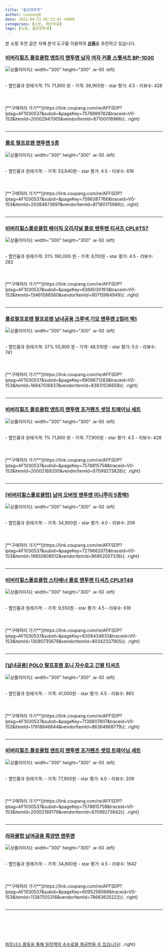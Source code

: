 ```yaml
---
title: "폴로맨투맨"
author: coupang6
date: 2023-09-23 05:13:42 +0800
categories: [쇼핑, 패션의류]
tags: [쇼핑, 폴로맨투맨]
---
```


본 쇼핑 추천 글은 자체 분석 도구를 이용하여 [**상품**](https://link.coupang.com/a/bao1ui)을 추천하고 있습니다.

### [비버리힐즈 폴로클럽 엔트리 맨투맨 남자 여자 커플 스웻셔츠 BP-1030](https://link.coupang.com/re/AFFSDP?lptag=AF1030537&subid=&pageKey=7578989782&traceid=V0-153&itemId=20002947065&vendorItemId=87100016966)

![상품이미지](https://thumbnail10.coupangcdn.com/thumbnails/remote/230x230ex/image/vendor_inventory/50ab/edeafe4e39448536510e0fe0a8a10b31cf5aa45fcfdb5454812df691356d.jpg){: width="300" height="300" .w-50 .left}


<br>
- 할인율과 원래가격: 1%  71,800   원
- 가격: 39,900원
- star 평가: 4.5
- 리뷰수: 428
<br>
<br>
<br>
<br>
[**구매하러 가기**](https://link.coupang.com/re/AFFSDP?lptag=AF1030537&subid=&pageKey=7578989782&traceid=V0-153&itemId=20002947065&vendorItemId=87100016966){: .right}
<br>
<br>

---

### [폴로 랄프로렌 맨투맨 5종](https://link.coupang.com/re/AFFSDP?lptag=AF1030537&subid=&pageKey=7596387766&traceid=V0-153&itemId=20084673697&vendorItemId=87180175986)

![상품이미지](https://thumbnail6.coupangcdn.com/thumbnails/remote/230x230ex/image/vendor_inventory/820c/2b96d97895b71a261eceab2613b48ab3ad2fb34c709d53093e04eea1c1f3.jpg){: width="300" height="300" .w-50 .left}


<br>
- 할인율과 원래가격: 
- 가격: 53,640원
- star 평가: 4.5
- 리뷰수: 619
<br>
<br>
<br>
<br>
[**구매하러 가기**](https://link.coupang.com/re/AFFSDP?lptag=AF1030537&subid=&pageKey=7596387766&traceid=V0-153&itemId=20084673697&vendorItemId=87180175986){: .right}
<br>
<br>

---

### [비버리힐스폴로클럽 베이직 오리지널 폴로 맨투맨 티셔츠 CPL9T57](https://link.coupang.com/re/AFFSDP?lptag=AF1030537&subid=&pageKey=6366030193&traceid=V0-153&itemId=13461586560&vendorItemId=80715964949)

![상품이미지](https://thumbnail6.coupangcdn.com/thumbnails/remote/230x230ex/image/retail/images/2022/02/28/10/2/c72efb51-991e-461e-b7b8-505f0b8b848c.jpg){: width="300" height="300" .w-50 .left}


<br>
- 할인율과 원래가격: 31%  190,000   원
- 가격: 8,110원
- star 평가: 4.5
- 리뷰수: 282
<br>
<br>
<br>
<br>
[**구매하러 가기**](https://link.coupang.com/re/AFFSDP?lptag=AF1030537&subid=&pageKey=6366030193&traceid=V0-153&itemId=13461586560&vendorItemId=80715964949){: .right}
<br>
<br>

---

### [폴로랄프로렌 랄프로렌 남녀공용 크루넥 기모 맨투맨 2컬러 택1](https://link.coupang.com/re/AFFSDP?lptag=AF1030537&subid=&pageKey=6909671283&traceid=V0-153&itemId=16647516837&vendorItemId=83831536658)

![상품이미지](https://thumbnail8.coupangcdn.com/thumbnails/remote/230x230ex/image/vendor_inventory/6923/cc607c8a61752efd25240587a9226c5c5a2cc6c06b8f6f18cf7a385c470a.jpg){: width="300" height="300" .w-50 .left}


<br>
- 할인율과 원래가격: 37%  55,900   원
- 가격: 48,510원
- star 평가: 5.0
- 리뷰수: 741
<br>
<br>
<br>
<br>
[**구매하러 가기**](https://link.coupang.com/re/AFFSDP?lptag=AF1030537&subid=&pageKey=6909671283&traceid=V0-153&itemId=16647516837&vendorItemId=83831536658){: .right}
<br>
<br>

---

### [비버리힐즈 폴로클럽 엔트리 맨투맨 조거팬츠 셋업 트레이닝 세트](https://link.coupang.com/re/AFFSDP?lptag=AF1030537&subid=&pageKey=7578815758&traceid=V0-153&itemId=20002189200&vendorItemId=87099273828)

![상품이미지](https://thumbnail10.coupangcdn.com/thumbnails/remote/230x230ex/image/vendor_inventory/eb77/027cc3f0f980f910616f0d6578adbc1fef6e0bc10b69a0067b2826381630.jpg){: width="300" height="300" .w-50 .left}


<br>
- 할인율과 원래가격: 1%  71,800   원
- 가격: 77,900원
- star 평가: 4.5
- 리뷰수: 428
<br>
<br>
<br>
<br>
[**구매하러 가기**](https://link.coupang.com/re/AFFSDP?lptag=AF1030537&subid=&pageKey=7578815758&traceid=V0-153&itemId=20002189200&vendorItemId=87099273828){: .right}
<br>
<br>

---

### [[비버리힐스폴로클럽] 남여 오버핏 맨투맨 미니쭈리 5종택1](https://link.coupang.com/re/AFFSDP?lptag=AF1030537&subid=&pageKey=7279662075&traceid=V0-153&itemId=19850808512&vendorItemId=86952007338)

![상품이미지](https://thumbnail6.coupangcdn.com/thumbnails/remote/230x230ex/image/vendor_inventory/c8ca/0f3f36aae1235bd01993c2fd6cb99a417a91868ffd0f3b56b803835208cf.jpg){: width="300" height="300" .w-50 .left}


<br>
- 할인율과 원래가격: 
- 가격: 34,900원
- star 평가: 4.0
- 리뷰수: 209
<br>
<br>
<br>
<br>
[**구매하러 가기**](https://link.coupang.com/re/AFFSDP?lptag=AF1030537&subid=&pageKey=7279662075&traceid=V0-153&itemId=19850808512&vendorItemId=86952007338){: .right}
<br>
<br>

---

### [비버리힐스폴로클럽 스타배너 폴로 맨투맨 티셔츠 CPL9T48](https://link.coupang.com/re/AFFSDP?lptag=AF1030537&subid=&pageKey=6308434633&traceid=V0-153&itemId=13080735678&vendorItemId=80342337905)

![상품이미지](https://thumbnail9.coupangcdn.com/thumbnails/remote/230x230ex/image/retail/images/2022/01/26/13/3/ee8dafb7-158c-4e99-a0b4-73a8426b0154.jpg){: width="300" height="300" .w-50 .left}


<br>
- 할인율과 원래가격: 
- 가격: 9,550원
- star 평가: 4.5
- 리뷰수: 619
<br>
<br>
<br>
<br>
[**구매하러 가기**](https://link.coupang.com/re/AFFSDP?lptag=AF1030537&subid=&pageKey=6308434633&traceid=V0-153&itemId=13080735678&vendorItemId=80342337905){: .right}
<br>
<br>

---

### [[남녀공용] POLO 랄프포렌 포니 자수로고 긴팔 티셔츠](https://link.coupang.com/re/AFFSDP?lptag=AF1030537&subid=&pageKey=7138807807&traceid=V0-153&itemId=17918846644&vendorItemId=86364868779)

![상품이미지](https://thumbnail9.coupangcdn.com/thumbnails/remote/230x230ex/image/vendor_inventory/9d63/8181d753d472c85031cea23188490fcf18a6a86d84421716c54b7a3f856c.jpg){: width="300" height="300" .w-50 .left}


<br>
- 할인율과 원래가격: 
- 가격: 41,000원
- star 평가: 4.5
- 리뷰수: 983
<br>
<br>
<br>
<br>
[**구매하러 가기**](https://link.coupang.com/re/AFFSDP?lptag=AF1030537&subid=&pageKey=7138807807&traceid=V0-153&itemId=17918846644&vendorItemId=86364868779){: .right}
<br>
<br>

---

### [비버리힐즈 폴로클럽 엔트리 맨투맨 조거팬츠 셋업 트레이닝 세트](https://link.coupang.com/re/AFFSDP?lptag=AF1030537&subid=&pageKey=7578815758&traceid=V0-153&itemId=20002189179&vendorItemId=87099273642)

![상품이미지](https://thumbnail10.coupangcdn.com/thumbnails/remote/230x230ex/image/vendor_inventory/d019/7c5e151b39263663b607a25c3c9b847498131381e45f60cd370dc18756c1.jpg){: width="300" height="300" .w-50 .left}


<br>
- 할인율과 원래가격: 
- 가격: 77,900원
- star 평가: 4.0
- 리뷰수: 209
<br>
<br>
<br>
<br>
[**구매하러 가기**](https://link.coupang.com/re/AFFSDP?lptag=AF1030537&subid=&pageKey=7578815758&traceid=V0-153&itemId=20002189179&vendorItemId=87099273642){: .right}
<br>
<br>

---

### [라파클럽 남여공용 특양면 맨투맨](https://link.coupang.com/re/AFFSDP?lptag=AF1030537&subid=&pageKey=6095258066&traceid=V0-153&itemId=11387555316&vendorItemId=78663635222)

![상품이미지](https://thumbnail6.coupangcdn.com/thumbnails/remote/230x230ex/image/vendor_inventory/7951/563ad112ee263de23b326cb5e24769a155074acf48b6cc4e45bb67dc37ac.jpg){: width="300" height="300" .w-50 .left}


<br>
- 할인율과 원래가격: 
- 가격: 34,800원
- star 평가: 4.5
- 리뷰수: 1642
<br>
<br>
<br>
<br>
[**구매하러 가기**](https://link.coupang.com/re/AFFSDP?lptag=AF1030537&subid=&pageKey=6095258066&traceid=V0-153&itemId=11387555316&vendorItemId=78663635222){: .right}
<br>
<br>

---
<br><br><br><br><br> [파트너스 활동을 통해 일정액의 수수료를 제공받을 수 있습니다](https://link.coupang.com/a/bao1ui){: .right}